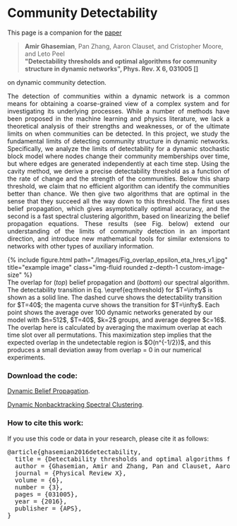 # Community Detectability

<p align="justify">This page is a companion for the <a href="https://journals.aps.org/prx/abstract/10.1103/PhysRevX.6.031005" target="_blank">paper</a> 	
  
> <b>Amir Ghasemian</b>, Pan Zhang, Aaron Clauset, and Cristopher Moore, and Leto Peel
> <br><b>"Detectability thresholds and optimal algorithms for community structure in dynamic networks", Phys. Rev. X 6, 031005 [<a href="https://journals.aps.org/prx/abstract/10.1103/PhysRevX.6.031005" target="_blank"></a>] </b>

on dynamic community detection.</p>


<p align="justify">The detection of communities within a dynamic network is a common means for obtaining a coarse-grained view of a complex system and for investigating its underlying processes. While a number of methods have been proposed in the machine learning and physics literature, we lack a theoretical analysis of their strengths and weaknesses, or of the ultimate limits on when communities can be detected. In this project, we study the fundamental limits of detecting community structure in dynamic networks. Specifically, we analyze the limits of detectability for a dynamic stochastic block model where nodes change their community memberships over time, but where edges are generated independently at each time step. Using the cavity method, we derive a precise detectability threshold as a function of the rate of change and the strength of the communities. Below this sharp threshold, we claim that no efficient algorithm can identify the communities better than chance. We then give two algorithms that are optimal in the sense that they succeed all the way down to this threshold. The first uses belief propagation, which gives asymptotically optimal accuracy, and the second is a fast spectral clustering algorithm, based on linearizing the belief propagation equations. These results (see Fig. below) extend our understanding of the limits of community detection in an important direction, and introduce new mathematical tools for similar extensions to networks with other types of auxiliary information.</p>


<div class="row">
    <div class="col-12 mt-3 mt-md-0">
        {% include figure.html path="./Images/Fig_overlap_epsilon_eta_hres_v1.jpg" title="example image" class="img-fluid rounded z-depth-1 custom-image-size" %}
        <figcaption class="figure-caption justified-caption">
            The overlap for (<em>top</em>) belief propagation and (<em>bottom</em>) our spectral algorithm. The detectability transition in Eq. \eqref{eq:threshold} for $T=\infty$ is shown as a solid line. The dashed curve shows the detectability transition for $T=40$; the magenta curve shows the transition for $T=\infty$. Each point shows the average over 100 dynamic networks generated by our model with $n=512$, $T=40$, $k=2$ groups, and average degree $c=16$. The overlap here is calculated by averaging the maximum overlap at each time slot over all permutations. This maximization step implies that the expected overlap in the undetectable region is $O(n^{-1/2})$, and this produces a small deviation away from overlap = 0 in our numerical experiments.
        </figcaption>
    </div>
</div>

### Download the code:
<p align="left">
<a href="./Code/DynamicBeliefPropagation/DBP_AG.py">Dynamic Belief Propagation</a>.</p>
<p align="left">
<a href="./Code/DynamicSpectralClustering/dsbm_temporal_spatial_dog3_finalAG.m">Dynamic Nonbacktracking Spectral Clustering</a>.</p>


### How to cite this work:
<p>If you use this code or data in your research, please cite it as follows:</p>
<pre>
@article{ghasemian2016detectability,
  title = {Detectability thresholds and optimal algorithms for community structure in dynamic networks},
  author = {Ghasemian, Amir and Zhang, Pan and Clauset, Aaron and Moore, Cristopher and Peel, Leto},
  journal = {Physical Review X},
  volume = {6},
  number = {3},
  pages = {031005},
  year = {2016},
  publisher = {APS},
}
</pre>
